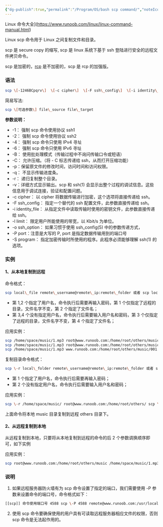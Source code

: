 ```yaml
---
{"dg-publish":true,"permalink":"/Program/OS/bash scp command/","noteIcon":""}
---
```


 Linux 命令大全](https://www.runoob.com/linux/linux-command-manual.html)

Linux scp 命令用于 Linux 之间复制文件和目录。

scp 是 secure copy 的缩写, scp 是 linux 系统下基于 ssh 登陆进行安全的远程文件拷贝命令。

scp 是加密的，[rcp](https://www.runoob.com/linux/linux-comm-rcp.html) 是不加密的，scp 是 rcp 的加强版。

### 语法

```bash
scp \[-1246BCpqrv\]  \[-c cipher\]  \[-F ssh\_config\]  \[-i identity\_file\]  \[-l limit\]  \[-o ssh\_option\]  \[-P port\]  \[-S program\]  \[\[user@\]host1:\]file1 \[...\]  \[\[user@\]host2:\]file2
```

简易写法:

```bash
scp \[可选参数\] file\_source file\_target 
```

**参数说明：** 

-   \-1： 强制 scp 命令使用协议 ssh1
-   \-2： 强制 scp 命令使用协议 ssh2
-   \-4： 强制 scp 命令只使用 IPv4 寻址
-   \-6： 强制 scp 命令只使用 IPv6 寻址
-   \-B： 使用批处理模式（传输过程中不询问传输口令或短语）
-   \-C： 允许压缩。（将 - C 标志传递给 ssh，从而打开压缩功能）
-   \-p：保留原文件的修改时间，访问时间和访问权限。
-   \-q： 不显示传输进度条。
-   \-r： 递归复制整个目录。
-   \-v：详细方式显示输出。scp 和 ssh(1) 会显示出整个过程的调试信息。这些信息用于调试连接，验证和配置问题。
-   \-c cipher： 以 cipher 将数据传输进行加密，这个选项将直接传递给 ssh。
-   \-F ssh_config： 指定一个替代的 ssh 配置文件，此参数直接传递给 ssh。
-   \-i identity_file： 从指定文件中读取传输时使用的密钥文件，此参数直接传递给 ssh。
-   \-l limit： 限定用户所能使用的带宽，以 Kbit/s 为单位。
-   \-o ssh_option： 如果习惯于使用 ssh_config(5) 中的参数传递方式，
-   \-P port：注意是大写的 P, port 是指定数据传输用到的端口号
-   \-S program： 指定加密传输时所使用的程序。此程序必须能够理解 ssh(1) 的选项。

### 实例

#### 1、从本地复制到远程

命令格式：

```bash
scp local\_file remote\_username@remote\_ip:remote\_folder 或者 scp local\_file remote\_username@remote\_ip:remote\_file 或者 scp local\_file remote\_ip:remote\_folder 或者 scp local\_file remote\_ip:remote\_file 
```

-   第 1,2 个指定了用户名，命令执行后需要再输入密码，第 1 个仅指定了远程的目录，文件名字不变，第 2 个指定了文件名；
-   第 3,4 个没有指定用户名，命令执行后需要输入用户名和密码，第 3 个仅指定了远程的目录，文件名字不变，第 4 个指定了文件名；

应用实例：

```bash
scp /home/space/music/1.mp3 root@www.runoob.com:/home/root/others/music 
scp /home/space/music/1.mp3 root@www.runoob.com:/home/root/others/music/001.mp3 scp /home/space/music/1.mp3 www.runoob.com:/home/root/others/music 
scp /home/space/music/1.mp3 www.runoob.com:/home/root/others/music/001.mp3  
```

复制目录命令格式：

```bash
scp \-r local\_folder remote\_username@remote\_ip:remote\_folder 或者 scp \-r local\_folder remote\_ip:remote\_folder 
```

-   第 1 个指定了用户名，命令执行后需要再输入密码；
-   第 2 个没有指定用户名，命令执行后需要输入用户名和密码；

应用实例：

```bash
scp \-r /home/space/music/ root@www.runoob.com:/home/root/others/ scp \-r /home/space/music/ www.runoob.com:/home/root/others/  
```

上面命令将本地 music 目录复制到远程 others 目录下。

#### 2、从远程复制到本地

从远程复制到本地，只要将从本地复制到远程的命令的后 2 个参数调换顺序即可，如下实例

应用实例：

```bash
scp root@www.runoob.com:/home/root/others/music /home/space/music/1.mp3 scp \-r www.runoob.com:/home/root/others/ /home/space/music/
```

### 说明

1. 如果远程服务器防火墙有为 scp 命令设置了指定的端口，我们需要使用 -P 参数来设置命令的端口号，命令格式如下：

```bash
[[scp]] 命令使用端口号 4588 scp \-P 4588 remote@www.runoob.com:/usr/local/sin.sh /home/administrator
```

2. 使用 scp 命令要确保使用的用户具有可读取远程服务器相应文件的权限，否则 scp 命令是无法起作用的。
